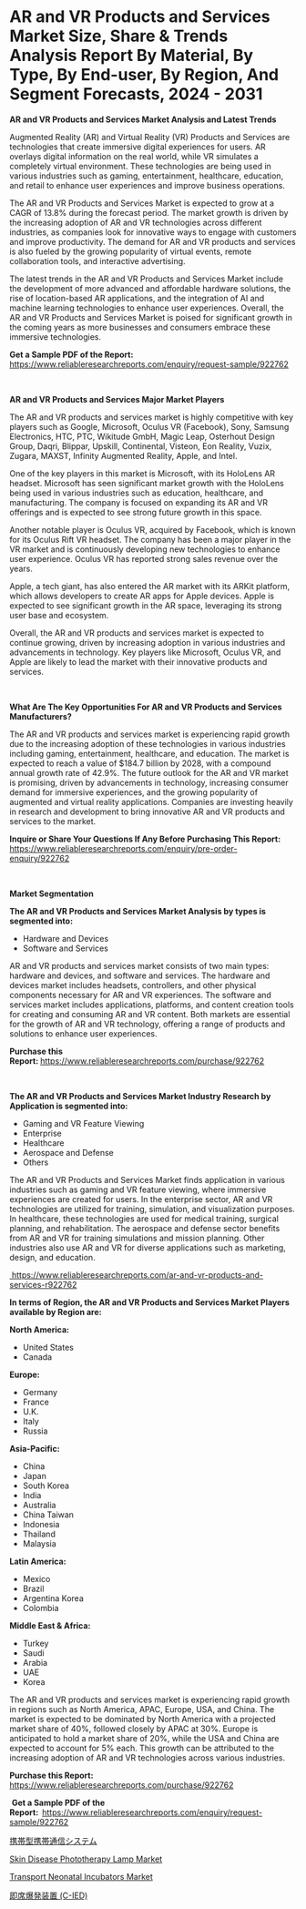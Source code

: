 <p><h1>AR and VR Products and Services Market Size, Share & Trends Analysis Report By Material, By Type, By End-user, By Region, And Segment Forecasts, 2024 - 2031</h1></p><p><strong>AR and VR Products and Services Market Analysis and Latest Trends</strong></p>
<p><p>Augmented Reality (AR) and Virtual Reality (VR) Products and Services are technologies that create immersive digital experiences for users. AR overlays digital information on the real world, while VR simulates a completely virtual environment. These technologies are being used in various industries such as gaming, entertainment, healthcare, education, and retail to enhance user experiences and improve business operations.</p><p>The AR and VR Products and Services Market is expected to grow at a CAGR of 13.8% during the forecast period. The market growth is driven by the increasing adoption of AR and VR technologies across different industries, as companies look for innovative ways to engage with customers and improve productivity. The demand for AR and VR products and services is also fueled by the growing popularity of virtual events, remote collaboration tools, and interactive advertising.</p><p>The latest trends in the AR and VR Products and Services Market include the development of more advanced and affordable hardware solutions, the rise of location-based AR applications, and the integration of AI and machine learning technologies to enhance user experiences. Overall, the AR and VR Products and Services Market is poised for significant growth in the coming years as more businesses and consumers embrace these immersive technologies.</p></p>
<p><strong>Get a Sample PDF of the Report:&nbsp;</strong> <a href="https://www.reliableresearchreports.com/enquiry/request-sample/922762">https://www.reliableresearchreports.com/enquiry/request-sample/922762</a></p>
<p>&nbsp;</p>
<p><strong>AR and VR Products and Services Major Market Players</strong></p>
<p><p>The AR and VR products and services market is highly competitive with key players such as Google, Microsoft, Oculus VR (Facebook), Sony, Samsung Electronics, HTC, PTC, Wikitude GmbH, Magic Leap, Osterhout Design Group, Daqri, Blippar, Upskill, Continental, Visteon, Eon Reality, Vuzix, Zugara, MAXST, Infinity Augmented Reality, Apple, and Intel.</p><p>One of the key players in this market is Microsoft, with its HoloLens AR headset. Microsoft has seen significant market growth with the HoloLens being used in various industries such as education, healthcare, and manufacturing. The company is focused on expanding its AR and VR offerings and is expected to see strong future growth in this space.</p><p>Another notable player is Oculus VR, acquired by Facebook, which is known for its Oculus Rift VR headset. The company has been a major player in the VR market and is continuously developing new technologies to enhance user experience. Oculus VR has reported strong sales revenue over the years.</p><p>Apple, a tech giant, has also entered the AR market with its ARKit platform, which allows developers to create AR apps for Apple devices. Apple is expected to see significant growth in the AR space, leveraging its strong user base and ecosystem.</p><p>Overall, the AR and VR products and services market is expected to continue growing, driven by increasing adoption in various industries and advancements in technology. Key players like Microsoft, Oculus VR, and Apple are likely to lead the market with their innovative products and services.</p></p>
<p>&nbsp;</p>
<p><strong>What Are The Key Opportunities For AR and VR Products and Services Manufacturers?</strong></p>
<p><p>The AR and VR products and services market is experiencing rapid growth due to the increasing adoption of these technologies in various industries including gaming, entertainment, healthcare, and education. The market is expected to reach a value of $184.7 billion by 2028, with a compound annual growth rate of 42.9%. The future outlook for the AR and VR market is promising, driven by advancements in technology, increasing consumer demand for immersive experiences, and the growing popularity of augmented and virtual reality applications. Companies are investing heavily in research and development to bring innovative AR and VR products and services to the market.</p></p>
<p><strong>Inquire or Share Your Questions If Any Before Purchasing This Report:</strong> <a href="https://www.reliableresearchreports.com/enquiry/pre-order-enquiry/922762">https://www.reliableresearchreports.com/enquiry/pre-order-enquiry/922762</a></p>
<p>&nbsp;</p>
<p><strong>Market Segmentation</strong></p>
<p><strong>The AR and VR Products and Services Market Analysis by types is segmented into:</strong></p>
<p><ul><li>Hardware and Devices</li><li>Software and Services</li></ul></p>
<p><p>AR and VR products and services market consists of two main types: hardware and devices, and software and services. The hardware and devices market includes headsets, controllers, and other physical components necessary for AR and VR experiences. The software and services market includes applications, platforms, and content creation tools for creating and consuming AR and VR content. Both markets are essential for the growth of AR and VR technology, offering a range of products and solutions to enhance user experiences.</p></p>
<p><strong>Purchase this Report:&nbsp;</strong><a href="https://www.reliableresearchreports.com/purchase/922762">https://www.reliableresearchreports.com/purchase/922762</a></p>
<p>&nbsp;</p>
<p><strong>The AR and VR Products and Services Market Industry Research by Application is segmented into:</strong></p>
<p><ul><li>Gaming and VR Feature Viewing</li><li>Enterprise</li><li>Healthcare</li><li>Aerospace and Defense</li><li>Others</li></ul></p>
<p><p>The AR and VR Products and Services Market finds application in various industries such as gaming and VR feature viewing, where immersive experiences are created for users. In the enterprise sector, AR and VR technologies are utilized for training, simulation, and visualization purposes. In healthcare, these technologies are used for medical training, surgical planning, and rehabilitation. The aerospace and defense sector benefits from AR and VR for training simulations and mission planning. Other industries also use AR and VR for diverse applications such as marketing, design, and education.</p></p>
<p><a href="https://www.reliableresearchreports.com/ar-and-vr-products-and-services-r922762">&nbsp;https://www.reliableresearchreports.com/ar-and-vr-products-and-services-r922762</a></p>
<p><strong>In terms of Region, the AR and VR Products and Services Market Players available by Region are:</strong></p>
<p>
    <p> <strong> North America: </strong>
        <ul>
            <li>United States</li>
            <li>Canada</li>
        </ul>
        </p> 
    <p> <strong> Europe: </strong>
        <ul>
            <li>Germany</li>
            <li>France</li>
            <li>U.K.</li>
            <li>Italy</li>
            <li>Russia</li>
        </ul>
        </p> 
    <p> <strong> Asia-Pacific: </strong>
        <ul>
            <li>China</li>
            <li>Japan</li>
            <li>South Korea</li>
            <li>India</li>
            <li>Australia</li>
            <li>China Taiwan</li>
            <li>Indonesia</li>
            <li>Thailand</li>
            <li>Malaysia</li>
        </ul>
        </p> 
    <p> <strong> Latin America: </strong>
        <ul>
            <li>Mexico</li>
            <li>Brazil</li>
            <li>Argentina Korea</li>
            <li>Colombia</li>
        </ul>
        </p> 
    <p> <strong> Middle East & Africa: </strong>
        <ul>
            <li>Turkey</li>
            <li>Saudi</li>
            <li>Arabia</li>
            <li>UAE</li>
            <li>Korea</li>
        </ul>
    </p>
    </p>
<p><p>The AR and VR products and services market is experiencing rapid growth in regions such as North America, APAC, Europe, USA, and China. The market is expected to be dominated by North America with a projected market share of 40%, followed closely by APAC at 30%. Europe is anticipated to hold a market share of 20%, while the USA and China are expected to account for 5% each. This growth can be attributed to the increasing adoption of AR and VR technologies across various industries.</p></p>
<p><strong>Purchase this Report: </strong><a href="https://www.reliableresearchreports.com/purchase/922762">https://www.reliableresearchreports.com/purchase/922762</a></p>
<p>&nbsp;<strong>Get a Sample PDF of the Report:&nbsp;&nbsp;</strong><a href="https://www.reliableresearchreports.com/enquiry/request-sample/922762">https://www.reliableresearchreports.com/enquiry/request-sample/922762</a></p>
<p><strong></strong></p>
<p><p><a href="https://github.com/zjkmgcs938405/Market-Research-Report-List-3/blob/main/9441485175391.md">携帯型携帯通信システム</a></p><p><a href="https://github.com/ChiragRp1/Market-Research-Report-List-5/blob/main/skin-disease-phototherapy-lamp-market.md">Skin Disease Phototherapy Lamp Market</a></p><p><a href="https://github.com/rakibtthstu9900/Market-Research-Report-List-1/blob/main/transport-neonatal-incubators-market.md">Transport Neonatal Incubators Market</a></p><p><a href="https://github.com/roulaayoub-saad/Market-Research-Report-List-2/blob/main/7122033175392.md">即席爆発装置 (C-IED)</a></p></p>